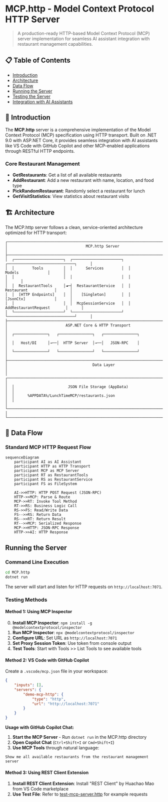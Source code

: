# MCP.http - Model Context Protocol HTTP Server

> A production-ready HTTP-based Model Context Protocol (MCP) server implementation for seamless AI assistant integration with restaurant management capabilities.

## 📋 Table of Contents

- [Introduction](#-introduction)
- [Architecture](#️-architecture)
- [Data Flow](#-data-flow)
- [Running the Server](#running-the-server)
- [Testing the Server](#testing-methods)
- [Integration with AI Assistants](#integration-with-ai-assistants)

## 🌟 Introduction

The **MCP.http** server is a comprehensive implementation of the Model Context Protocol (MCP) specification using HTTP transport. Built on .NET 9.0 with ASP.NET Core, it provides seamless integration with AI assistants like VS Code with GitHub Copilot and other MCP-enabled applications through RESTful HTTP endpoints.

### Core Restaurant Management
- **GetRestaurants**: Get a list of all available restaurants
- **AddRestaurant**: Add a new restaurant with name, location, and food type
- **PickRandomRestaurant**: Randomly select a restaurant for lunch
- **GetVisitStatistics**: View statistics about restaurant visits

## 🏗️ Architecture

The MCP.http server follows a clean, service-oriented architecture optimized for HTTP transport:

```
┌────────────────────────────────────────────────────────────────────────────────────────────┐
│                                   MCP.http Server                                          │
├────────────────────────────────────────────────────────────────────────────────────────────┤
│  ┌──────────────────────┐  ┌──────────────────────┐  ┌──────────────────────────────┐      │
│  │        Tools         │  │      Services        │  │           Models             │      │
│  │                      │  │                      │  │                              │      │
│  │  RestaurantTools     │◄─┤  RestaurantService   │  │        Restaurant            │      │
│  │  [HTTP Endpoints]    │  │    [Singleton]       │  │        [JsonCtx]             │      │
│  │                      │  │  McpSessionService   │  │   AddRestaurantRequest       │      │
│  └──────────────────────┘  └──────────────────────┘  └──────────────────────────────┘      │
├────────────────────────────────────────────────────────────────────────────────────────────┤
│                          ASP.NET Core & HTTP Transport                                     │
│  ┌───────────────┐   ┌───────────────┐   ┌───────────────┐                                 │
│  │   Host/DI     │→──│  HTTP Server  │→──│   JSON-RPC    │                                 │
│  └───────────────┘   └───────────────┘   └───────────────┘                                 │
├────────────────────────────────────────────────────────────────────────────────────────────┤
│                                      Data Layer                                            │
│  ┌──────────────────────────────────────────────────────────────────────────────────────┐  │
│  │                        JSON File Storage (AppData)                                   │  │
│  │      %APPDATA%/LunchTimeMCP/restaurants.json                                         │  │
│  └──────────────────────────────────────────────────────────────────────────────────────┘  │
└────────────────────────────────────────────────────────────────────────────────────────────┘
```

## 🔄 Data Flow

### Standard MCP HTTP Request Flow

```mermaid
sequenceDiagram
    participant AI as AI Assistant
    participant HTTP as HTTP Transport
    participant MCP as MCP Server
    participant RT as RestaurantTools
    participant RS as RestaurantService
    participant FS as FileSystem

    AI->>HTTP: HTTP POST Request (JSON-RPC)
    HTTP->>MCP: Parse & Route
    MCP->>RT: Invoke Tool Method
    RT->>RS: Business Logic Call
    RS->>FS: Read/Write Data
    FS-->>RS: Return Data
    RS-->>RT: Return Result
    RT-->>MCP: Serialized Response
    MCP->>HTTP: JSON-RPC Response
    HTTP->>AI: HTTP Response
```

## Running the Server

### Command Line Execution
```bash
cd MCP.http
dotnet run
```

The server will start and listen for HTTP requests on `http://localhost:7071`.

### Testing Methods

#### Method 1: Using MCP Inspector

0. **Install MCP Inspector**: `npm install -g @modelcontextprotocol/inspector`
1. **Run MCP Inspector**: `npx @modelcontextprotocol/inspector`
2. **Configure URL**: Set URL as `http://localhost:7071`
3. **Set Proxy Session Token**: Use token from console output
4. **Test Tools**: Start with Tools >> List Tools to see available tools


#### Method 2: VS Code with GitHub Copilot

Create a `.vscode/mcp.json` file in your workspace:

```json
{
    "inputs": [],
    "servers": {
        "demo-mcp-http": {
            "type": "http",
            "url": "http://localhost:7071"
        }
    }
}
```

**Usage with GitHub Copilot Chat:**

1. **Start the MCP Server** - Run `dotnet run` in the MCP.http directory
2. **Open Copilot Chat** (`Ctrl+Shift+I` or `Cmd+Shift+I`) 
3. **Use MCP Tools** through natural language:

```
Show me all available restaurants from the restaurant management server
```

#### Method 3: Using REST Client Extension

1. **Install REST Client Extension**: Install "REST Client" by Huachao Mao from VS Code marketplace
2. **Use Test File**: Refer to [test-mcp-server.http](test-mcp-server.http) for example requests

